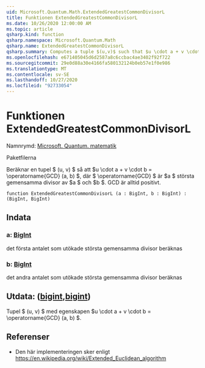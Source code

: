 ```yaml
---
uid: Microsoft.Quantum.Math.ExtendedGreatestCommonDivisorL
title: Funktionen ExtendedGreatestCommonDivisorL
ms.date: 10/26/2020 12:00:00 AM
ms.topic: article
qsharp.kind: function
qsharp.namespace: Microsoft.Quantum.Math
qsharp.name: ExtendedGreatestCommonDivisorL
qsharp.summary: Computes a tuple $(u,v)$ such that $u \cdot a + v \cdot b = \operatorname{GCD}(a, b)$, where $\operatorname{GCD}$ is $a$ greatest common divisor of $a$ and $b$. The GCD is always positive.
ms.openlocfilehash: e671405045d6d2587a8c6ccbac4ae3402f92f722
ms.sourcegitcommit: 29e0d88a30e4166fa580132124b0eb57e1f0e986
ms.translationtype: MT
ms.contentlocale: sv-SE
ms.lasthandoff: 10/27/2020
ms.locfileid: "92733054"
---
```

# <a name="extendedgreatestcommondivisorl-function"></a>Funktionen ExtendedGreatestCommonDivisorL

Namnrymd: [Microsoft. Quantum. matematik](xref:Microsoft.Quantum.Math)

Paketfilerna [](https://nuget.org/packages/)


Beräknar en tupel $ (u, v) $ så att $u \cdot a + v \cdot b = \operatorname{GCD} (a, b) $, där $ \operatorname{GCD} $ är $a $ största gemensamma divisor av $a $ och $b $. GCD är alltid positivt.

```qsharp
function ExtendedGreatestCommonDivisorL (a : BigInt, b : BigInt) : (BigInt, BigInt)
```


## <a name="input"></a>Indata

### <a name="a--bigint"></a>a: [BigInt](xref:microsoft.quantum.lang-ref.bigint)

det första antalet som utökade största gemensamma divisor beräknas


### <a name="b--bigint"></a>b: [BigInt](xref:microsoft.quantum.lang-ref.bigint)

det andra antalet som utökade största gemensamma divisor beräknas



## <a name="output--bigintbigint"></a>Utdata: ([bigint](xref:microsoft.quantum.lang-ref.bigint),[bigint](xref:microsoft.quantum.lang-ref.bigint))

Tupel $ (u, v) $ med egenskapen $u \cdot a + v \cdot b = \operatorname{GCD} (a, b) $.

## <a name="references"></a>Referenser

- Den här implementeringen sker enligt https://en.wikipedia.org/wiki/Extended_Euclidean_algorithm